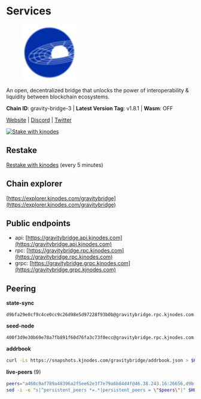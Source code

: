 # Services

<figure><img src="https://raw.githubusercontent.com/kj89/cosmos-images/main/logos/gravitybridge.png" width="150" alt=""><figcaption></figcaption></figure>

An open, decentralized bridge that unlocks the power of  interoperability & liquidity between blockchain ecosystems.

**Chain ID**: gravity-bridge-3 | **Latest Version Tag**: v1.8.1 | **Wasm**: OFF

[Website](https://www.gravitybridge.net) | [Discord](https://discord.gg/ARV8dTSjAk) | [Twitter](https://twitter.com/gravity_bridge)

[![Stake with kjnodes](https://i.ibb.co/cr44Q8j/button-stake-with-kjnodes.png)](https://restake.app/gravitybridge/gravityvaloper1nw3uavthnjwsgrrjzav2wdg9m0pw7k4fc7hvlz)

## Restake

[Restake with kjnodes](https://restake.app/gravitybridge/gravityvaloper1nw3uavthnjwsgrrjzav2wdg9m0pw7k4fc7hvlz) (every 5 minutes)
## Chain explorer
[https://explorer.kjnodes.com/gravitybridge](https://explorer.kjnodes.com/gravitybridge)

## Public endpoints

* api: [https://gravitybridge.api.kjnodes.com](https://gravitybridge.api.kjnodes.com)
* rpc: [https://gravitybridge.rpc.kjnodes.com](https://gravitybridge.rpc.kjnodes.com)
* grpc: [https://gravitybridge.grpc.kjnodes.com](https://gravitybridge.grpc.kjnodes.com)

## Peering

**state-sync**

```text
d9bfa29e0cf9c4ce0cc9c26d98e5d97228f93b0b@gravitybridge.rpc.kjnodes.com:26656
```

**seed-node**

```text
400f3d9e30b69e78a7fb891f60d76fa3c73f0ecc@gravitybridge.rpc.kjnodes.com:26659
```

**addrbook**
```bash
curl -Ls https://snapshots.kjnodes.com/gravitybridge/addrbook.json > $HOME/.gravity/config/addrbook.json
```

**live-peers** (9)
```bash
peers="a460c9af789a48396a2f5ee62e3f7e79a6b84d4f@46.38.243.16:26656,d9bfa29e0cf9c4ce0cc9c26d98e5d97228f93b0b@65.109.88.38:26656,7ec5a1fe29feebb8ff632ebe2a4e3f70586e2adc@65.108.232.134:33656,07e2da0edb0facd81dab948a128330cc1250b24c@193.70.47.90:14256,930f874c17eff988acd8eb761fea8d4873ea6eb3@185.249.227.231:29656,6eb2a2e7bcd82aad56b6652a328c72f148f84935@194.147.58.224:26656,0a8487549154b7dd96fd0af1843ecfa62246f816@18.144.134.123:26656,df80212f5356a2d2f047f546162baa9a3dfe6865@13.232.72.69:26656,e5a11a1a8a36f0910755d0fc3546e8e3198283da@18.156.199.4:26656"
sed -i -e "s|^persistent_peers *=.*|persistent_peers = \"$peers\"|" $HOME/.gravity/config/config.toml
```
